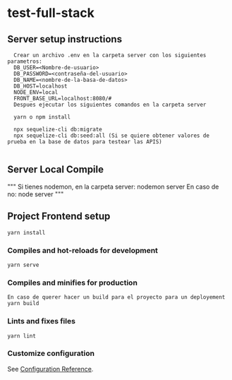 # test-full-stack

## Server setup instructions
```
  Crear un archivo .env en la carpeta server con los siguientes parametros:
  DB_USER=<Nombre-de-usuario>
  DB_PASSWORD=<contraseña-del-usuario>
  DB_NAME=<nombre-de-la-basa-de-datos>
  DB_HOST=localhost
  NODE_ENV=local
  FRONT_BASE_URL=localhost:8080/#
  Despues ejecutar los siguientes comandos en la carpeta server

  yarn o npm install

  npx sequelize-cli db:migrate
  npx sequelize-cli db:seed:all (Si se quiere obtener valores de prueba en la base de datos para testear las APIS)
  
```
## Server Local Compile

"""
  Si tienes nodemon, en la carpeta server:
    nodemon server
  En caso de no:
    node server
"""

## Project Frontend setup
```
yarn install
```

### Compiles and hot-reloads for development
```
yarn serve
```

### Compiles and minifies for production
```
En caso de querer hacer un build para el proyecto para un deployement
yarn build
```

### Lints and fixes files
```
yarn lint
```

### Customize configuration
See [Configuration Reference](https://cli.vuejs.org/config/).
